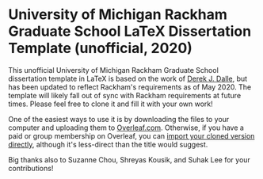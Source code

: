 # University of Michigan Rackham Graduate School LaTeX Dissertation Template (unofficial, 2020)

This unofficial University of Michigan Rackham Graduate School dissertation template in LaTeX is based on the work of [Derek J. Dalle](http://www-personal.umich.edu/~dalle/codes/thesis-umich/), but has been updated to reflect Rackham's requirements as of May 2020. The template will likely fall out of sync with Rackham requirements at future times. Please feel free to clone it and fill it with your own work!

One of the easiest ways to use it is by downloading the files to your computer and uploading them to [Overleaf.com](https://www.overleaf.com). Otherwise, if you have a paid or group membership on Overleaf, you can [import your cloned version directly](https://www.overleaf.com/learn/how-to/How_do_I_push_a_new_project_to_Overleaf_via_git%3F), although it's less-direct than the title would suggest.

Big thanks also to Suzanne Chou, Shreyas Kousik, and Suhak Lee for your contributions!

